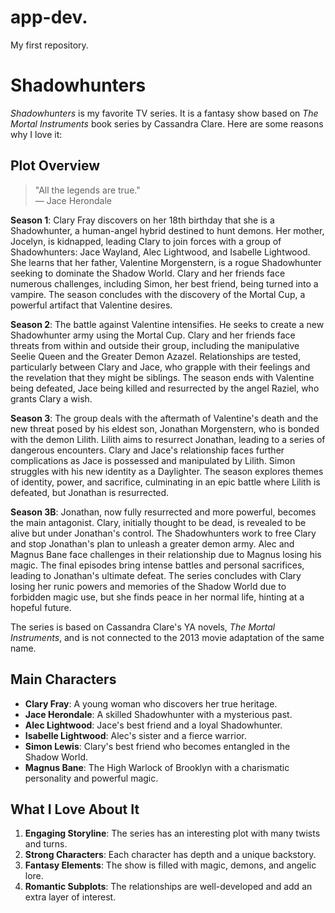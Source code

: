 # app-dev.
My first repository.

# Shadowhunters

*Shadowhunters* is my favorite TV series. It is a fantasy show based on *The Mortal Instruments* book series by Cassandra Clare. Here are some reasons why I love it:

## **Plot Overview**

> "All the legends are true."  
> — Jace Herondale

**Season 1**:
Clary Fray discovers on her 18th birthday that she is a Shadowhunter, a human-angel hybrid destined to hunt demons. Her mother, Jocelyn, is kidnapped, leading Clary to join forces with a group of Shadowhunters: Jace Wayland, Alec Lightwood, and Isabelle Lightwood. She learns that her father, Valentine Morgenstern, is a rogue Shadowhunter seeking to dominate the Shadow World. Clary and her friends face numerous challenges, including Simon, her best friend, being turned into a vampire. The season concludes with the discovery of the Mortal Cup, a powerful artifact that Valentine desires.

**Season 2**:
The battle against Valentine intensifies. He seeks to create a new Shadowhunter army using the Mortal Cup. Clary and her friends face threats from within and outside their group, including the manipulative Seelie Queen and the Greater Demon Azazel. Relationships are tested, particularly between Clary and Jace, who grapple with their feelings and the revelation that they might be siblings. The season ends with Valentine being defeated, Jace being killed and resurrected by the angel Raziel, who grants Clary a wish.

**Season 3**:
The group deals with the aftermath of Valentine's death and the new threat posed by his eldest son, Jonathan Morgenstern, who is bonded with the demon Lilith. Lilith aims to resurrect Jonathan, leading to a series of dangerous encounters. Clary and Jace's relationship faces further complications as Jace is possessed and manipulated by Lilith. Simon struggles with his new identity as a Daylighter. The season explores themes of identity, power, and sacrifice, culminating in an epic battle where Lilith is defeated, but Jonathan is resurrected.

**Season 3B**:
Jonathan, now fully resurrected and more powerful, becomes the main antagonist. Clary, initially thought to be dead, is revealed to be alive but under Jonathan's control. The Shadowhunters work to free Clary and stop Jonathan's plan to unleash a greater demon army. Alec and Magnus Bane face challenges in their relationship due to Magnus losing his magic. The final episodes bring intense battles and personal sacrifices, leading to Jonathan's ultimate defeat. The series concludes with Clary losing her runic powers and memories of the Shadow World due to forbidden magic use, but she finds peace in her normal life, hinting at a hopeful future.

The series is based on Cassandra Clare's YA novels, *The Mortal Instruments*, and is not connected to the 2013 movie adaptation of the same name.

## **Main Characters**

- **Clary Fray**: A young woman who discovers her true heritage.
- **Jace Herondale**: A skilled Shadowhunter with a mysterious past.
- **Alec Lightwood**: Jace's best friend and a loyal Shadowhunter.
- **Isabelle Lightwood**: Alec's sister and a fierce warrior.
- **Simon Lewis**: Clary's best friend who becomes entangled in the Shadow World.
- **Magnus Bane**: The High Warlock of Brooklyn with a charismatic personality and powerful magic.

## **What I Love About It**

1. **Engaging Storyline**: The series has an interesting plot with many twists and turns.
2. **Strong Characters**: Each character has depth and a unique backstory.
3. **Fantasy Elements**: The show is filled with magic, demons, and angelic lore.
4. **Romantic Subplots**: The relationships are well-developed and add an extra layer of interest.

